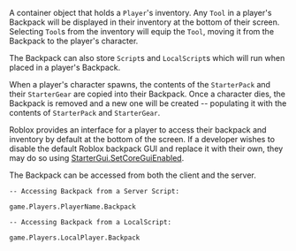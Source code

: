 A container object that holds a `Player`'s inventory. Any `Tool` in a player's Backpack will be displayed in their inventory at the bottom of their screen. Selecting `Tool`s from the inventory will equip the `Tool`, moving it from the Backpack to the player's character.

The Backpack can also store `Script`s and `LocalScript`s which will run when placed in a player's Backpack.

When a player's character spawns, the contents of the `StarterPack` and their `StarterGear` are copied into their Backpack. Once a character dies, the Backpack is removed and a new one will be created -- populating it with the contents of `StarterPack` and `StarterGear`.

Roblox provides an interface for a player to access their backpack and inventory by default at the bottom of the screen. If a developer wishes to disable the default Roblox backpack GUI and replace it with their own, they may do so using [StarterGui.SetCoreGuiEnabled](https://developer.roblox.com/api-reference/function/StarterGui/SetCoreGuiEnabled).

The Backpack can be accessed from both the client and the server.

    -- Accessing Backpack from a Server Script:

    game.Players.PlayerName.Backpack

    -- Accessing Backpack from a LocalScript:

    game.Players.LocalPlayer.Backpack